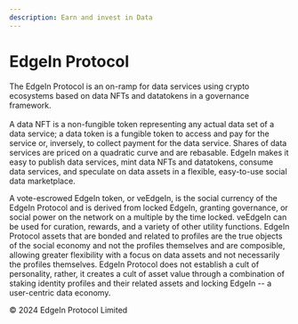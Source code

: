 ```yaml
---
description: Earn and invest in Data
---
```


# EdgeIn Protocol

The EdgeIn Protocol is an on-ramp for data services using crypto ecosystems based on data NFTs and datatokens in a governance framework. \
\
A data NFT is a non-fungible token representing any actual data set of a data service; a data token is a fungible token to access and pay for the service or, inversely, to collect payment for the data service. Shares of data services are priced on a quadratic curve and are rebasable.  EdgeIn makes it easy to publish data services, mint data NFTs and datatokens, consume data services, and speculate on data assets in a flexible, easy-to-use social data marketplace.  &#x20;

A vote-escrowed EdgeIn token, or veEdgeIn, is the social currency of the EdgeIn Protocol and is derived from locked EdgeIn, granting governance, or social power on the network on a multiple by the time locked.  veEdgeIn can be used for curation, rewards, and a variety of other utility functions. EdgeIn Protocol assets that are bonded and related to profiles are the true objects of the social economy and not the profiles themselves and are composible, allowing greater flexibility with a focus on data assets and not necessarily the profiles themselves.  EdgeIn Protocol does not establish a cult of personality, rather, it creates a cult of asset value through a combination of staking identity profiles and their related assets and locking EdgeIn -- a user-centric data economy.









© 2024 EdgeIn Protocol Limited
